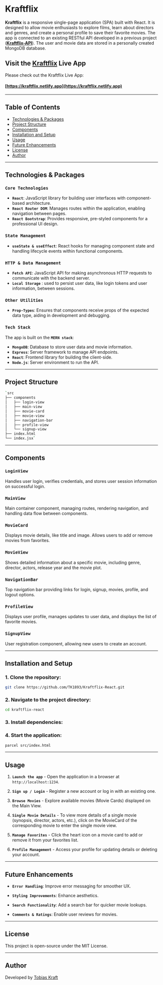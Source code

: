 # Kraftflix

**Kraftflix** is a responsive single-page application (SPA) built with React. It is designed to allow movie enthusiasts to explore films, learn about directors and genres, and create a personal profile to save their favorite movies. The app is connected to an existing RESTful API developed in a previous project ([**Kraftflix-API**](https://github.com/TK1893/kraftFlix.git)). The user and movie data are stored in a personally created MongoDB database.

## Visit the [Kraftflix](https://kraftflix.netlify.app) Live App

Please check out the Kraftflix Live App:

#### [https://kraftflix.netlify.app](https://kraftflix.netlify.app)

---

## Table of Contents

- [Technologies & Packages](#technologies--packages)
- [Project Structure](#project-structure)
- [Components](#components)
- [Installation and Setup](#installation-and-setup)
- [Usage](#usage)
- [Future Enhancements](#future-enhancements)
- [License](#license)
- [Author](#author)

---

## Technologies & Packages

### `Core Technologies`

- **`React`**: JavaScript library for building user interfaces with component-based architecture.
- **`React Router DOM`**: Manages routes within the application, enabling navigation between pages.
- **`React Bootstrap`**: Provides responsive, pre-styled components for a professional UI design.

### `State Management`

- **`useState & useEffect`**: React hooks for managing component state and handling lifecycle events within functional components.

### `HTTP & Data Management`

- **`Fetch API`**: JavaScript API for making asynchronous HTTP requests to communicate with the backend server.
- **`Local Storage`** : used to persist user data, like login tokens and user information, between sessions.

### `Other Utilities`

- **`Prop-Types`**: Ensures that components receive props of the expected data type, aiding in development and debugging.

### `Tech Stack`

The app is built on the **`MERN stack`**:

- **`MongoDB`**: Database to store user data and movie information.
- **`Express`**: Server framework to manage API endpoints.
- **`React`**: Frontend library for building the client-side.
- **`Node.js`**: Server environment to run the API.

---

## Project Structure

```bash
`src
├── components
│   ├── login-view
│   ├── main-view
│   ├── movie-card
│   ├── movie-view
│   ├── navigation-bar
│   ├── profile-view
│   └── signup-view
├── index.html
└── index.jsx`
```

---

## Components

### `LoginView`

Handles user login, verifies credentials, and stores user session information on successful login.

### `MainView`

Main container component, managing routes, rendering navigation, and handling data flow between components.

### `MovieCard`

Displays movie details, like title and image. Allows users to add or remove movies from favorites.

### `MovieView`

Shows detailed information about a specific movie, including genre, director, actors, release year and the movie plot.

### `NavigationBar`

Top navigation bar providing links for login, signup, movies, profile, and logout options.

### `ProfileView`

Displays user profile, manages updates to user data, and displays the list of favorite movies.

### `SignupView`

User registration component, allowing new users to create an account.

---

## Installation and Setup

### 1. **Clone the repository**:

```bash
git clone https://github.com/TK1893/Kraftflix-React.git
```

### 2. **Navigate to the project directory**:

```bash
cd kraftflix-react
```

### 3. **Install dependencies**:

### 4. **Start the application**:

```bash
parcel src/index.html
```

---

## Usage

1.  **`Launch the app`** - Open the application in a browser at `http://localhost:1234`.

2.  **`Sign up / Login`** - Register a new account or log in with an existing one.
3.  **`Browse Movies`** - Explore available movies (Movie Cards) displayed on the Main View.
4.  **`Single Movie Details`** - To view more details of a single movie (synopsis, director, actors, etc.), click on the MovieCard of the corresponding movie to enter the single movie view.
5.  **`Manage Favorites`** - Click the heart icon on a movie card to add or remove it from your favorites list.
6.  **`Profile Management`** - Access your profile for updating details or deleting your account.

---

## Future Enhancements

- **`Error Handling`**: Improve error messaging for smoother UX.

- **`Styling Improvements`**: Enhance aesthetics.
- **`Search Functionality`**: Add a search bar for quicker movie lookups.
- **`Comments & Ratings`**: Enable user reviews for movies.

---

## License

This project is open-source under the MIT License.

---

## Author

Developed by [Tobias Kraft](https://tk1893.github.io/tk-portfolio/)
